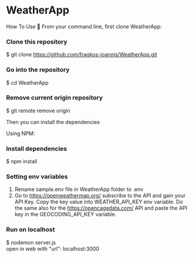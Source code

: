 # WeatherApp
How To Use 🔧 From your command line, first clone WeatherApp:

### Clone this repository
$ git clone https://github.com/fragkos-ioannis/WeatherApp.git

### Go into the repository
$ cd WeatherApp

### Remove current origin repository
$ git remote remove origin

Then you can install the dependencies

Using NPM:

### Install dependencies
$ npm install

### Setting env variables
1. Rename sample.env file in WeatherApp folder to .env
2. Go to https://openweathermap.org/ subscribe to the API and gain your API Key. Copy the key value into WEATHER_API_KEY env variable. Do the same also for the https://opencagedata.com/ API and paste the API key in the GEOCODING_API_KEY variable.
### Run on localhost
$ nodemon server.js<br>
open in web with "url": localhost:3000
